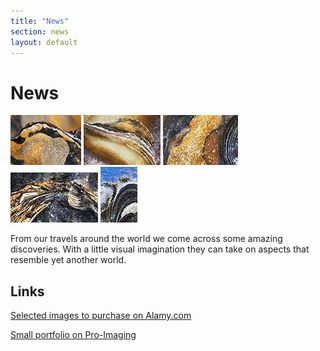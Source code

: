 ```yaml
---
title: "News"
section: news
layout: default
---
```


News
======================

[![Nature's Abstracts](../assets/thumbs/GSNS022742YY.jpg)](../assets/photos/GSNS022742YY.jpg "View full sized image")
[![Nature's Abstracts](../assets/thumbs/GSNS022745XX.jpg)](../assets/photos/GSNS022745XX.jpg "View full sized image")
[![Nature's Abstracts](../assets/thumbs/GSNS022752.jpg)](../assets/photos/GSNS022752.jpg "View full sized image")
[![Nature's Abstracts](../assets/thumbs/GSNS032951XX.jpg)](../assets/photos/GSNS032951XX.jpg "View full sized image")
[![Nature's Abstracts](../assets/thumbs/GSNS032953B.jpg)](../assets/photos/GSNS032953B.jpg "View full sized image")

From our travels around the world we come across some amazing discoveries. With a little visual imagination they can take on aspects that resemble yet another world.

Links
-------

[Selected images to purchase on Alamy.com](http://www.alamy.com/stock-photography/69F0887E-D730-46DA-9969-9E5963A27AF5/Greenshoots%20Communications.html)

[Small portfolio on Pro-Imaging](http://www.pro-imaging.org/portfolios/norman-childs/ "Portfolio on Pro Imaging website")
